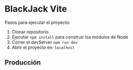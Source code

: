 # BlackJack Vite

Pasos para ejecutar el proyecto:

1. Clonar repositorio
2. Ejecutar `npm install` para construir los módulos de Node
3. Correr el devServer `npm run dev`
4. Abrir el proyecto en: `localhost`

## Producción
